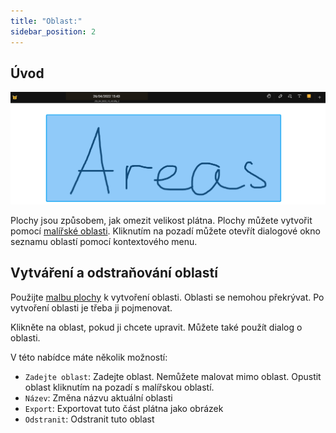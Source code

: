 ```yaml
---
title: "Oblast:"
sidebar_position: 2
---
```


## Úvod

![Oblast:](area.png)

Plochy jsou způsobem, jak omezit velikost plátna. Plochy můžete vytvořit pomocí [malířské oblasti](painters/area.md). Kliknutím na pozadí můžete otevřít dialogové okno seznamu oblastí pomocí kontextového menu.

## Vytváření a odstraňování oblastí

Použijte [malbu plochy](painters/area.md) k vytvoření oblasti. Oblasti se nemohou překrývat. Po vytvoření oblasti je třeba ji pojmenovat.

Klikněte na oblast, pokud ji chcete upravit. Můžete také použít dialog o oblasti.

V této nabídce máte několik možností:

* `Zadejte oblast`: Zadejte oblast. Nemůžete malovat mimo oblast. Opustit oblast kliknutím na pozadí s malířskou oblastí.
* `Název`: Změna názvu aktuální oblasti
* `Export`: Exportovat tuto část plátna jako obrázek
* `Odstranit`: Odstranit tuto oblast
